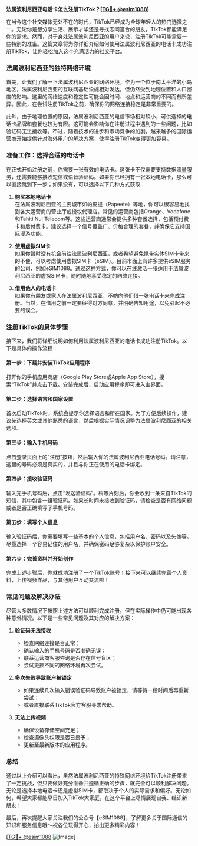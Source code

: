 **法属波利尼西亚电话卡怎么注册TikTok？[[TG💪+ @esim1088](https://t.me/s/esim1088)]**

在当今这个社交媒体无处不在的时代，TikTok已经成为全球年轻人的热门选择之一。无论你是想分享生活、展示才华还是寻找志同道合的朋友，TikTok都能满足你的需求。然而，对于身处法属波利尼西亚的用户来说，注册TikTok可能需要一些特别的准备。这篇文章将为你详细介绍如何使用法属波利尼西亚的电话卡成功注册TikTok，让你轻松加入这个充满活力的社交平台。

### 法属波利尼西亚的独特网络环境

首先，让我们了解一下法属波利尼西亚的网络环境。作为一个位于南太平洋的小岛地区，法属波利尼西亚的互联网基础设施相对发达，但仍然受到地理位置和人口密度的影响。这里的网络速度和稳定性可能会因时间、地点和运营商的不同而有所差异。因此，在尝试注册TikTok之前，确保你的网络连接稳定是非常重要的。

此外，由于地理位置的原因，法属波利尼西亚的电信市场相对较小，可供选择的电话卡品牌和套餐也较为有限。这可能会影响你在注册过程中遇到的一些问题，比如验证码无法接收等。不过，随着技术的进步和市场竞争的加剧，越来越多的国际运营商开始提供针对海外用户的解决方案，使得注册TikTok变得更加容易。

### 准备工作：选择合适的电话卡

在正式开始注册之前，你需要一张有效的电话卡。这张卡不仅需要支持数据流量服务，还需要能够接收短信或语音验证码。如果你已经拥有一张本地电话卡，那么可以直接跳到下一步；如果没有，可以选择以下几种方式获取：

1. **购买本地电话卡**  
   在法属波利尼西亚的主要城市如帕皮提（Papeete）等地，你可以很容易地找到各大运营商的营业厅或授权代理店。常见的运营商包括Orange、Vodafone和Tahiti Nui Telecom等。这些运营商通常会提供多种套餐选择，包括预付费卡和后付费卡。建议选择一个信号覆盖广、价格合理的套餐，并确保它支持国际漫游功能。

2. **使用虚拟SIM卡**  
   如果你暂时没有机会前往法属波利尼西亚，或者希望避免携带实体SIM卡带来的不便，可以考虑使用虚拟SIM卡（eSIM）。目前市面上有许多提供eSIM服务的公司，例如eSIM1088。通过这种方式，你可以在线激活一张适用于法属波利尼西亚的虚拟SIM卡，随时随地享受稳定的网络连接。

3. **借用他人的电话卡**  
   如果你有朋友或家人在法属波利尼西亚，不妨向他们借一张电话卡来完成注册。当然，在借用之前一定要征得对方同意，并明确告知用途，以免引起不必要的误会。

### 注册TikTok的具体步骤

接下来，我们将详细说明如何利用法属波利尼西亚的电话卡成功注册TikTok。以下是具体的操作流程：

#### 第一步：下载并安装TikTok应用程序
打开你的手机应用商店（Google Play Store或Apple App Store），搜索“TikTok”并点击下载。安装完成后，启动应用程序即可进入主界面。

#### 第二步：选择语言和国家设置
首次启动TikTok时，系统会提示你选择语言和所在国家。为了方便后续操作，建议先选择英文或其他熟悉的语言，然后根据实际情况调整为法属波利尼西亚的相关选项。

#### 第三步：输入手机号码
点击登录页面上的“注册”按钮，然后输入你的法属波利尼西亚电话号码。请注意，这里的号码必须是真实的，并且与你正在使用的电话卡绑定。

#### 第四步：接收验证码
输入完手机号码后，点击“发送验证码”。稍等片刻后，你会收到一条来自TikTok的短信，其中包含一组验证码。如果长时间未接收到验证码，请检查是否有网络问题或者是否正确填写了手机号码。

#### 第五步：填写个人信息
输入验证码后，你需要填写一些基本的个人信息，包括用户名、密码以及头像等。尽量选择一个容易记住的用户名，并确保密码足够复杂以保护账户安全。

#### 第六步：完善资料并开始创作
完成上述步骤后，你就成功注册了一个TikTok账号！接下来可以继续完善个人资料，上传视频作品，与其他用户互动交流啦！

### 常见问题及解决办法

尽管大多数情况下按照上述方法可以顺利完成注册，但在实际操作中仍可能出现各种意外情况。以下是一些常见问题及其对应的解决方案：

1. **验证码无法接收**
   - 检查网络连接是否正常；
   - 确认输入的手机号码是否准确无误；
   - 联系运营商客服咨询是否存在信号盲区；
   - 尝试更换不同的网络环境再次尝试。

2. **多次失败导致账户被锁定**
   - 如果连续几次输入错误验证码导致账户被锁定，请等待一段时间后再重新尝试；
   - 或者直接联系TikTok官方客服寻求帮助。

3. **无法上传视频**
   - 确保设备存储空间充足；
   - 检查摄像头权限是否已授予；
   - 更新至最新版本的应用程序。

### 总结

通过以上介绍可以看出，虽然法属波利尼西亚的特殊网络环境给TikTok注册带来了一定挑战，但只要做好充分准备并遵循正确的步骤，就完全可以顺利解决问题。无论是选择本地电话卡还是虚拟SIM卡，都取决于个人的实际需求和偏好。无论如何，希望大家都能早日加入TikTok大家庭，在这个平台上尽情展现自我、结识新朋友！

最后，再次提醒大家关注我们的公众号【eSIM1088】，了解更多关于国际通信的知识和服务信息哦～祝各位玩得开心，拍出更多精彩内容！

[[TG💪+ @esim1088](https://t.me/s/esim1088) ![Image](https://i.postimg.cc/4NQfJmqS/Snipaste-2025-05-13-00-14-12.png)]